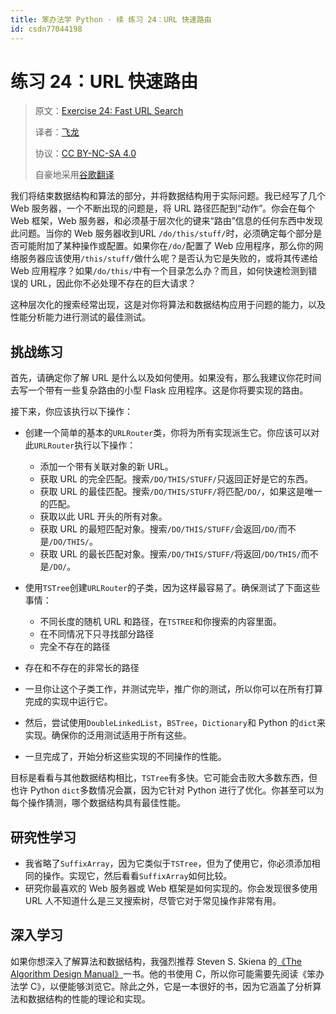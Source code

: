 ```yaml
---
title: 笨办法学 Python · 续 练习 24：URL 快速路由
id: csdn77044198
---
```


# 练习 24：URL 快速路由

> 原文：[Exercise 24: Fast URL Search](https://learncodethehardway.org/more-python-book/ex24.html)
> 
> 译者：[飞龙](https://github.com/wizardforcel)
> 
> 协议：[CC BY-NC-SA 4.0](http://creativecommons.org/licenses/by-nc-sa/4.0/)
> 
> 自豪地采用[谷歌翻译](https://translate.google.cn/)

我们将结束数据结构和算法的部分，并将数据结构用于实际问题。我已经写了几个 Web 服务器，一个不断出现的问题是，将 URL 路径匹配到“动作”。你会在每个 Web 框架，Web 服务器，和必须基于层次化的键来“路由”信息的任何东西中发现此问题。当你的 Web 服务器收到URL `/do/this/stuff/`时，必须确定每个部分是否可能附加了某种操作或配置。如果你在`/do/`配置了 Web 应用程序，那么你的网络服务器应该使用`/this/stuff/`做什么呢？是否认为它是失败的，或将其传递给 Web 应用程序？如果`/do/this/`中有一个目录怎么办？而且，如何快速检测到错误的 URL，因此你不必处理不存在的巨大请求？

这种层次化的搜索经常出现，这是对你将算法和数据结构应用于问题的能力，以及性能分析能力进行测试的最佳测试。

## 挑战练习

首先，请确定你了解 URL 是什么以及如何使用。如果没有，那么我建议你花时间去写一个带有一些复杂路由的小型 Flask 应用程序。这是你将要实现的路由。

接下来，你应该执行以下操作：

*   创建一个简单的基本的`URLRouter`类，你将为所有实现派生它。你应该可以对此`URLRouter`执行以下操作：

    *   添加一个带有关联对象的新 URL。
    *   获取 URL 的完全匹配。搜索`/DO/THIS/STUFF/`只返回正好是它的东西。
    *   获取 URL 的最佳匹配。搜索`/DO/THIS/STUFF/`将匹配`/DO/`，如果这是唯一的匹配。
    *   获取以此 URL 开头的所有对象。
    *   获取 URL 的最短匹配对象。搜索`/DO/THIS/STUFF/`会返回`/DO/`而不是`/DO/THIS/`。
    *   获取 URL 的最长匹配对象。搜索`/DO/THIS/STUFF/`将返回`/DO/THIS/`而不是`/DO/`。
*   使用`TSTree`创建`URLRouter`的子类，因为这样最容易了。确保测试了下面这些事情：

    *   不同长度的随机 URL 和路径，在`TSTREE`和你搜索的内容里面。
    *   在不同情况下只寻找部分路径
    *   完全不存在的路径
*   存在和不存在的非常长的路径
*   一旦你让这个子类工作，并测试完毕，推广你的测试，所以你可以在所有打算完成的实现中运行它。
*   然后，尝试使用`DoubleLinkedList`，`BSTree`，`Dictionary`和 Python 的`dict`来实现。确保你的泛用测试适用于所有这些。
*   一旦完成了，开始分析这些实现的不同操作的性能。

目标是看看与其他数据结构相比，`TSTree`有多快。它可能会击败大多数东西，但也许 Python `dict`多数情况会赢，因为它针对 Python 进行了优化。你甚至可以为每个操作猜测，哪个数据结构具有最佳性能。

## 研究性学习

*   我省略了`SuffixArray`，因为它类似于`TSTree`，但为了使用它，你必须添加相同的操作。实现它，然后看看`SuffixArray`如何比较。
*   研究你最喜欢的 Web 服务器或 Web 框架是如何实现的。你会发现很多使用 URL 人不知道什么是三叉搜索树，尽管它对于常见操作非常有用。

## 深入学习

如果你想深入了解算法和数据结构，我强烈推荐 Steven S. Skiena 的[《The Algorithm Design Manual》](http://amzn.to/2qIA3ai)一书。他的书使用 C，所以你可能需要先阅读《笨办法学 C》，以便能够浏览它。除此之外，它是一本很好的书，因为它涵盖了分析算法和数据结构的性能的理论和实现。